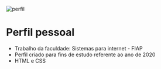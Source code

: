 ![perfil](https://github.com/user-attachments/assets/1414ec91-5704-4071-8243-4e885cb2cdb2)
# Perfil pessoal 

- Trabalho da faculdade: Sistemas para internet - FIAP
- Perfil criado para fins de estudo referente ao ano de 2020
- HTML e CSS
